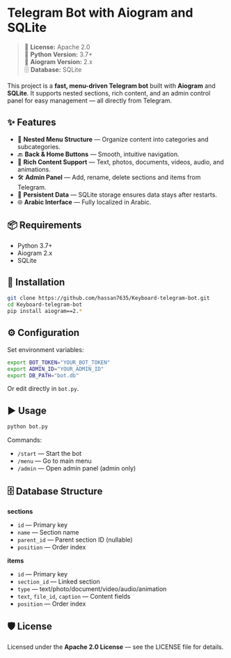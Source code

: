 # Telegram Bot with Aiogram and SQLite

> 📜 **License:** Apache 2.0  
> 🐍 **Python Version:** 3.7+  
> 🤖 **Aiogram Version:** 2.x  
> 🗄️ **Database:** SQLite

This project is a **fast, menu-driven Telegram bot** built with **Aiogram** and **SQLite**. It supports nested sections, rich content, and an admin control panel for easy management — all directly from Telegram.

## ✨ Features

- 📂 **Nested Menu Structure** — Organize content into categories and subcategories.
- 🔙 **Back & Home Buttons** — Smooth, intuitive navigation.
- 🎨 **Rich Content Support** — Text, photos, documents, videos, audio, and animations.
- 🛠️ **Admin Panel** — Add, rename, delete sections and items from Telegram.
- 💾 **Persistent Data** — SQLite storage ensures data stays after restarts.
- 🌐 **Arabic Interface** — Fully localized in Arabic.

## 📦 Requirements

- Python 3.7+
- Aiogram 2.x
- SQLite

## 🚀 Installation

```bash
git clone https://github.com/hassan7635/Keyboard-telegram-bot.git
cd Keyboard-telegram-bot
pip install aiogram==2.*
```

## ⚙️ Configuration

Set environment variables:

```bash
export BOT_TOKEN="YOUR_BOT_TOKEN"
export ADMIN_ID="YOUR_ADMIN_ID"
export DB_PATH="bot.db"
```

Or edit directly in `bot.py`.

## ▶️ Usage

```bash
python bot.py
```

Commands:
- `/start` — Start the bot
- `/menu` — Go to main menu
- `/admin` — Open admin panel (admin only)

## 🗄️ Database Structure

**sections**
- `id` — Primary key
- `name` — Section name
- `parent_id` — Parent section ID (nullable)
- `position` — Order index

**items**
- `id` — Primary key
- `section_id` — Linked section
- `type` — text/photo/document/video/audio/animation
- `text`, `file_id`, `caption` — Content fields
- `position` — Order index

## 🛡 License

Licensed under the **Apache 2.0 License** — see the LICENSE file for details.